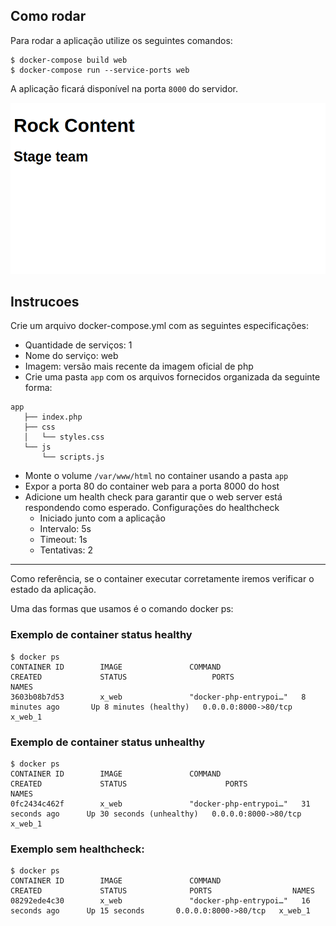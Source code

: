 ## Como rodar

Para rodar a aplicação utilize os seguintes comandos:

```
$ docker-compose build web
$ docker-compose run --service-ports web
```

A aplicação ficará disponível na porta `8000` do servidor.

![Imagem da aplicação](./img/website.png)

## Instrucoes

Crie um arquivo docker-compose.yml com as seguintes especificações:
* Quantidade de serviços: 1
* Nome do serviço: web
* Imagem: versão mais recente da imagem oficial de php
* Crie uma pasta `app` com os arquivos fornecidos organizada da seguinte forma:
```
app
   ├── index.php
   ├── css
   │   └── styles.css
   └── js
       └── scripts.js
```
* Monte o volume `/var/www/html` no container usando a pasta `app`
* Expor a porta 80 do container web para a porta 8000 do host
* Adicione um health check para garantir que o web server está respondendo como esperado. Configurações do healthcheck
    * Iniciado junto com a aplicação
    * Intervalo: 5s
    * Timeout: 1s
    * Tentativas: 2

---

Como referência, se o container executar corretamente iremos verificar o estado da aplicação.

Uma das formas que usamos é o comando docker ps: 

### Exemplo de container status healthy

```
$ docker ps
CONTAINER ID        IMAGE               COMMAND                  CREATED             STATUS                   PORTS                  NAMES
3603b08b7d53        x_web               "docker-php-entrypoi…"   8 minutes ago       Up 8 minutes (healthy)   0.0.0.0:8000->80/tcp   x_web_1
```

### Exemplo de container status unhealthy

```
$ docker ps
CONTAINER ID        IMAGE               COMMAND                  CREATED             STATUS                      PORTS                  NAMES
0fc2434c462f        x_web               "docker-php-entrypoi…"   31 seconds ago      Up 30 seconds (unhealthy)   0.0.0.0:8000->80/tcp   x_web_1
```

### Exemplo sem healthcheck:

```
$ docker ps
CONTAINER ID        IMAGE               COMMAND                  CREATED             STATUS              PORTS                  NAMES
08292ede4c30        x_web               "docker-php-entrypoi…"   16 seconds ago      Up 15 seconds       0.0.0.0:8000->80/tcp   x_web_1
```